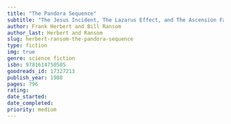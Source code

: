 ```yaml
---
title: "The Pandora Sequence"
subtitle: "The Jesus Incident, The Lazarus Effect, and The Ascension Factor"
author: Frank Herbert and Bill Ransom
author_last: Herbert and Ransom
slug: herbert-ransom-the-pandora-sequence
type: fiction
img: true
genre: science fiction
isbn: 9781614750505
goodreads_id: 17327213
publish_year: 1988
pages: 796
rating: 
date_started:
date_completed:
priority: medium
---
```

